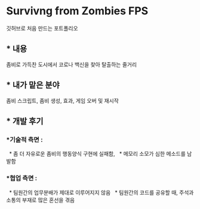 # Survivng from Zombies FPS
깃허브로 처음 만드는 포트폴리오

## * 내용

좀비로 가득찬 도시에서 코로나 백신을 찾아 탈출하는 줄거리


## * 내가 맡은 분야

좀비 스크립트, 좀비 생성, 효과, 게임 오버 및 재시작

## * 개발 후기

### *기술적 측면 : 
  &nbsp; * 좀 더 자유로운 좀비의 행동양식 구현에 실패함,
  &nbsp; * 메모리 소모가 심한 메소드를 남발함
### *협업 측면 :
  &nbsp; * 팀원간의 업무분배가 제대로 이루어지지 않음
  &nbsp; * 팀원간의 코드를 공유할 때, 주석과 소통의 부재로 많은 혼선을 겪음



